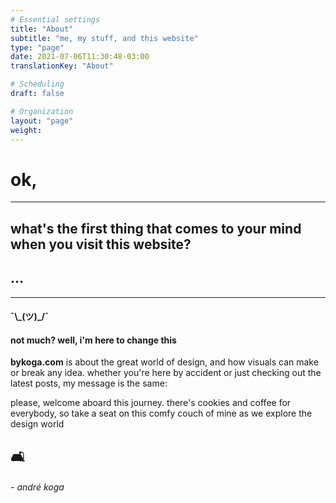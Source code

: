 ```yaml
---
# Essential settings
title: "About"
subtitle: "me, my stuff, and this website"
type: "page"
date: 2021-07-06T11:30:48-03:00
translationKey: "About"

# Scheduling
draft: false

# Organization
layout: "page"
weight:
---
```


# ok,

---

## what's the first thing that comes to your mind when you visit this website?

## ...

---

#### ¯\\\_(ツ)_/¯

#### not much? well, i'm here to change this

<p class="text-end"><b>bykoga.com</b> is about the great world of design, and how visuals can make or break any idea. whether you're here by accident or just checking out the latest posts, my message is the same:</p>

<p class="text-end">please, welcome aboard this journey. there's cookies and coffee for everybody, so take a seat on this comfy couch of mine as we explore the design world</p>

## 🛋

###### - andré koga